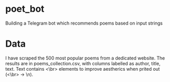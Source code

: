 # poet_bot

Building a Telegram bot which recommends poems based on input strings

# Data

I have scraped the 500 most popular poems from a dedicated website. The results are in poems_collection.csv, with columns labelled as author, title, text. Text contains <\br> elements to improve aestherics when prited out (<\br> -> \n).

